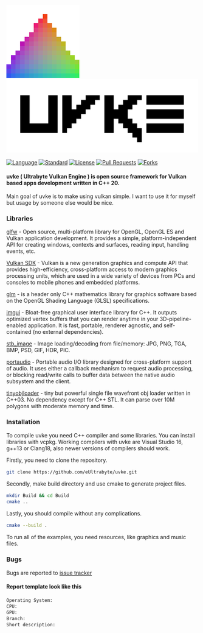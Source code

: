 ![uvke icon](https://github.com/eUltrabyte/uvke/blob/dev/Resource/Textures/uvke-icon.png?raw=true "uvke icon")
![uvke logo](https://github.com/eUltrabyte/uvke/blob/dev/Resource/Textures/uvke.png?raw=true "uvke logo")

[![Language](https://img.shields.io/badge/language-C++-blue.svg)](https://isocpp.org/)
[![Standard](https://img.shields.io/badge/c%2B%2B-20-blue.svg)](https://en.wikipedia.org/wiki/C%2B%2B#Standardization)
[![License](https://img.shields.io/github/license/eUltrabyte/uvke)](https://github.com/eUltrabyte/uvke/blob/main/LICENSE)
[![Pull Requests](https://img.shields.io/github/issues-pr/eUltrabyte/uvke)](https://github.com/eUltrabyte/uvke/pulls)
[![Forks](https://img.shields.io/github/forks/eUltrabyte/uvke?style=flat)](https://github.com/eUltrabyte/uvke)

#### uvke ( Ultrabyte Vulkan Engine ) is open source framework for Vulkan based apps development written in C++ 20.

Main goal of uvke is to make using vulkan simple. I want to use it for myself but usage by someone else would be nice.

### Libraries
[glfw](https://github.com/glfw/glfw) - Open source, multi-platform library for OpenGL, OpenGL ES and Vulkan application development. It provides a simple, platform-independent API for creating windows, contexts and surfaces, reading input, handling events, etc.

[Vulkan SDK](https://lunarg.com/vulkan-sdk/) - Vulkan is a new generation graphics and compute API that provides high-efficiency, cross-platform access to modern graphics processing units, which are used in a wide variety of devices from PCs and consoles to mobile phones and embedded platforms.

[glm](https://github.com/g-truc/glm) - is a header only C++ mathematics library for graphics software based on the OpenGL Shading Language (GLSL) specifications.

[imgui](https://github.com/ocornut/imgui) - Bloat-free graphical user interface library for C++. It outputs optimized vertex buffers that you can render anytime in your 3D-pipeline-enabled application. It is fast, portable, renderer agnostic, and self-contained (no external dependencies).

[stb_image](https://github.com/nothings/stb/blob/master/stb_image.h) - Image loading/decoding from file/memory: JPG, PNG, TGA, BMP, PSD, GIF, HDR, PIC.

[portaudio](https://github.com/PortAudio/portaudio) - Portable audio I/O library designed for cross-platform support of audio. It uses either a callback mechanism to request audio processing, or blocking read/write calls to buffer data between the native audio subsystem and the client.

[tinyobjloader](https://github.com/tinyobjloader/tinyobjloader/blob/release/tiny_obj_loader.h) - tiny but powerful single file wavefront obj loader written in C++03. No dependency except for C++ STL. It can parse over 10M polygons with moderate memory and time.

### Installation
To compile uvke you need C++ compiler and some libraries. You can install libraries with vcpkg.
Working compilers with uvke are Visual Studio 16, g++13 or Clang18, also newer versions of compilers should work.

Firstly, you need to clone the repository.
```bash
git clone https://github.com/eUltrabyte/uvke.git
```
Secondly, make build directory and use cmake to generate project files.
```bash
mkdir Build && cd Build
cmake ..
```
Lastly, you should compile without any complications.
```bash
cmake --build .
```
To run all of the examples, you need resources, like graphics and music files.

### Bugs
Bugs are reported to [issue tracker](https://github.com/eUltrabyte/uvke/issues)
#### Report template look like this
```
Operating System:
CPU:
GPU:
Branch:
Short description:
```